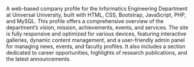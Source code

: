 A web-based company profile for the Informatics Engineering Department at Universal University, built with HTML, CSS, Bootstrap, JavaScript, PHP, and MySQL. This profile offers a comprehensive overview of the department’s vision, mission, achievements, events, and services. The site is fully responsive and optimized for various devices, featuring interactive galleries, dynamic content management, and a user-friendly admin panel for managing news, events, and faculty profiles. It also includes a section dedicated to career opportunities, highlights of research publications, and the latest announcements.
